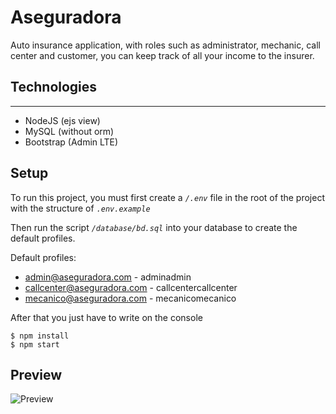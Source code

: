 # Aseguradora

Auto insurance application, with roles such as administrator, mechanic, call center and customer, you can keep track of all your income to the insurer.

## Technologies

---

- NodeJS (ejs view)
- MySQL (without orm)
- Bootstrap (Admin LTE)

## Setup

To run this project, you must first create a _`/.env`_ file in the root of the project with the structure of _`.env.example`_

Then run the script _`/database/bd.sql`_ into your database to create the default profiles.

Default profiles:

- admin@aseguradora.com - adminadmin
- callcenter@aseguradora.com - callcentercallcenter
- mecanico@aseguradora.com - mecanicomecanico

After that you just have to write on the console

    $ npm install
    $ npm start

## Preview

![Preview](https://i.postimg.cc/fWYY25by/6-1.png)
